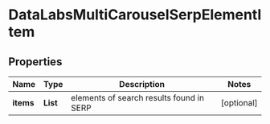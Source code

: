 # DataLabsMultiCarouselSerpElementItem


## Properties

| Name | Type | Description | Notes |
|------------ | ------------- | ------------- | -------------|
**items** | **List<MultiCarouselElement>** | elements of search results found in SERP |[optional]|